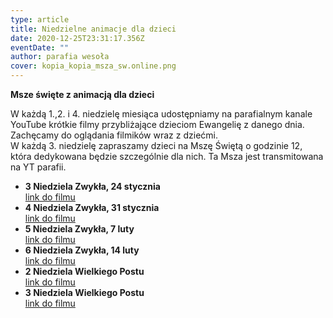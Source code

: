 ```yaml
---
type: article
title: Niedzielne animacje dla dzieci
date: 2020-12-25T23:31:17.356Z
eventDate: ""
author: parafia wesoła
cover: kopia_kopia_msza_sw.online.png
---
```

<!--StartFragment-->

**Msze święte z animacją dla dzieci**

W każdą 1.,2. i 4. niedzielę miesiąca udostępniamy na parafialnym kanale YouTube krótkie filmy przybliżające dzieciom Ewangelię z danego dnia. Zachęcamy do oglądania filmików wraz z dziećmi. \
W każdą 3. niedzielę zapraszamy dzieci na Mszę Świętą o godzinie 12, która dedykowana będzie szczególnie dla nich. Ta Msza jest transmitowana na YT parafii.

* **3 Niedziela Zwykła, 24 stycznia**\
  [link do filmu](https://youtu.be/vVCXFFykfYc)
* **4 Niedziela Zwykła, 31 stycznia**\
  [link do filmu](https://youtu.be/KNHA_-LhTJo)
* **5 Niedziela Zwykła, 7 luty**\
  [link do filmu](https://youtu.be/x_Xh2SmQRw8)
* **6 Niedziela Zwykła, 14 luty**\
  [link do filmu](https://youtu.be/mEhp6ae3awE)
* **2 Niedziela Wielkiego Postu**\
  [link do filmu](https://youtu.be/y6gbB7fF3UU)
* **3 Niedziela Wielkiego Postu**\
  [link do filmu](https://youtu.be/YGOzbCHTNtk)

<!--EndFragment-->